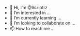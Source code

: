 - 👋 Hi, I’m @Scriptrz
- 👀 I’m interested in ...
- 🌱 I’m currently learning ...
- 💞️ I’m looking to collaborate on ...
- 📫 How to reach me ...

<!---
Scriptrz/Scriptrz is a ✨ special ✨ repository because its `README.md` (this file) appears on your GitHub profile.
You can click the Preview link to take a look at your changes.
--->
